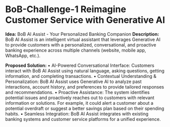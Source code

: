 # BoB-Challenge-1 Reimagine Customer Service with Generative AI

**Idea:** BoB AI Assist - Your Personalized Banking Companion
**Description:** BoB AI Assist is an intelligent virtual assistant that leverages Generative AI to provide customers with a personalized, conversational, and proactive banking experience across multiple channels (website, mobile app, WhatsApp, etc.).

**Proposed Solution:**
•	AI-Powered Conversational Interface: Customers interact with BoB AI Assist using natural language, asking questions, getting information, and completing transactions.
•	Contextual Understanding & Personalization: BoB AI Assist uses Generative AI to analyze past interactions, account history, and preferences to provide tailored responses and recommendations.
•	Proactive Assistance: The system identifies potential issues and proactively reaches out to customers with relevant information or solutions. For example, it could alert a customer about a potential overdraft or suggest a better savings plan based on their spending habits.
•	Seamless Integration: BoB AI Assist integrates with existing banking systems and customer service platforms for a unified experience.
